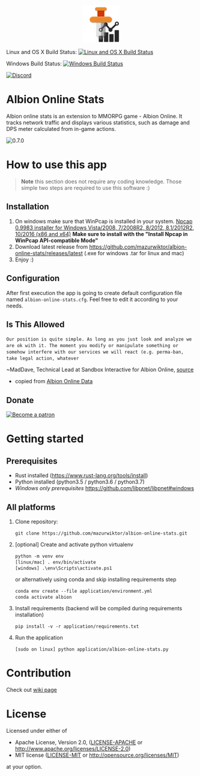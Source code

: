 <p align="center">
    <img src="assets/albion-stats-icon.png" width="100">
</p>

Linux and OS X Build Status: [![Linux and OS X Build Status](https://api.travis-ci.org/mazurwiktor/albion-online-stats.svg)](https://travis-ci.org/mazurwiktor/albion-online-stats)

Windows Build Status: [![Windows Build Status](https://ci.appveyor.com/api/projects/status/jx445p7q0eow95sk/branch/master?svg=true)](https://ci.appveyor.com/project/mazurwiktor/albion-online-stats)


[![Discord](https://discordapp.com/api/guilds/639922572368150552/widget.png?style=banner2)](https://discord.gg/3U2rpyV)

Albion Online Stats
===================

Albion online stats is an extension to MMORPG game - Albion Online. It tracks network traffic and displays various statistics, such as damage and DPS meter calculated from in-game actions.

![0.7.0](https://user-images.githubusercontent.com/11301109/71000581-d9124000-20db-11ea-8c19-4d7f69a2c155.png)


# How to use this app

> **Note** this section does not require any coding knowledge. Those simple two steps are required to use this software :)

## Installation

1. On windows make sure that WinPcap is installed in your system. [Npcap 0.9983 installer for Windows Vista/2008, 7/2008R2, 8/2012, 8.1/2012R2, 10/2016 (x86 and x64)](https://nmap.org/npcap/dist/npcap-0.9983.exe) **Make sure to install with the "Install Npcap in WinPcap API-compatible Mode"**
2. Download latest release from https://github.com/mazurwiktor/albion-online-stats/releases/latest (.exe for windows .tar for linux and mac)
3. Enjoy :)

## Configuration

After first execution the app is going to create default configuration file named `albion-online-stats.cfg`. Feel free to edit it according to your needs.

## Is This Allowed
 ```Our position is quite simple. As long as you just look and analyze we are ok with it. The moment you modify or manipulate something or somehow interfere with our services we will react (e.g. perma-ban, take legal action, whatever```

~MadDave, Technical Lead at Sandbox Interactive for Albion Online, [source](https://forum.albiononline.com/index.php/Thread/51604-Is-it-allowed-to-scan-your-internet-trafic-and-pick-up-logs/?postID=512670#post512670)

* copied from [Albion Online Data](https://www.albion-online-data.com/)


## Donate

[![Become a patron](https://c5.patreon.com/external/logo/become_a_patron_button.png)](https://www.patreon.com/wiktormazur)


# Getting started

## Prerequisites

- Rust installed (https://www.rust-lang.org/tools/install)
- Python installed (python3.5 / python3.6 / python3.7)
- *Windows only prerequisites*  https://github.com/libpnet/libpnet#windows


## All platforms
1. Clone repository:
    ```shell
    git clone https://github.com/mazurwiktor/albion-online-stats.git
    ```
2. [optional] Create and activate python virtualenv

    ```shell
    python -m venv env
    [linux/mac] . env/bin/activate
    [windows] .\env\Scripts\activate.ps1
    ```

    or alternatively using conda and skip installing requirements step

    ```shell
    conda env create --file application/environment.yml
    conda activate albion
    ```

3. Install requirements (backend will be compiled during requirements installation)

    ```shell
    pip install -v -r application/requirements.txt
    ```

4. Run the application
    ```shell
    [sudo on linux] python application/albion-online-stats.py
    ```

# Contribution

Check out [wiki page](https://github.com/mazurwiktor/albion-online-stats/wiki)


# License
Licensed under either of

  * Apache License, Version 2.0, ([LICENSE-APACHE](LICENSE-APACHE) or http://www.apache.org/licenses/LICENSE-2.0)
  * MIT license ([LICENSE-MIT](LICENSE-MIT) or http://opensource.org/licenses/MIT)

at your option.
